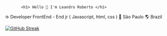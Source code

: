            <h1> Hello 👋 I'm Leandro Roberto </h1>
☕ Developer FrontEnd - End jr ( Javascript, html, css ) 🏡 São Paulo 🌎 Brazil


[![GitHub Streak](https://streak-stats.demolab.com/?user=leandroroberto)](https://git.io/streak-stats)
